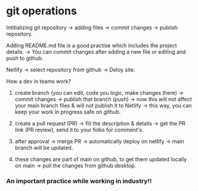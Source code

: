 # git operations 

Intitializing git repository -> adding files -> commit changes -> publish repository.

Adding README.md file is a good practise which includes the project details. -> You can commit changes after adding a new file or editing and push to github.

Netlify -> select repository from github -> Deloy site.

How a dev in teams work?

1. create branch (you can edit, code you logic, make changes there) -> commit changes -> publish that branch (push) -> now this will not affect your main branch files & will not publish it to Netlify -> this way, you can keep your work in progress safe on github.

1. create a pull request (PR) -> fill the description & details -> get the PR link (PR review), send it to your folks for comment's.

1. after approval -> merge PR -> automatically deploy on netlify -> main branch will be updated.

1. these changes are part of main on github, to get them updated locally on main -> pull the changes from github desktop.

### An important practice while working in industry!!
